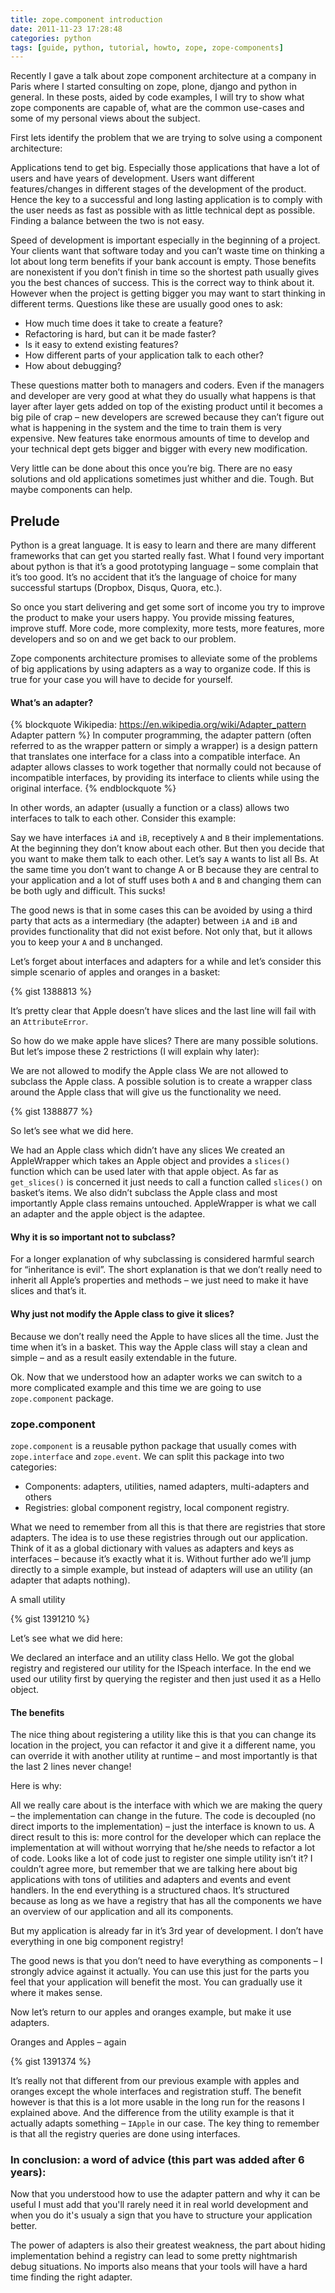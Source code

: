 ```yaml
---
title: zope.component introduction
date: 2011-11-23 17:28:48
categories: python 
tags: [guide, python, tutorial, howto, zope, zope-components]
---
```


Recently I gave a talk about zope component architecture at a company in Paris where I started consulting on zope, plone, django and python in general. In these posts, aided by code examples, I will try to show what  zope components are capable of, what are the common use-cases and some of my personal views about the subject.

First lets identify the problem that we are trying to solve using a component architecture:

Applications tend to get big. Especially those applications that have a lot of users and have years of development. Users want different features/changes in different stages of the development of the product. Hence the key to a successful and long lasting application is to comply with the user needs as fast as possible with as little technical dept as possible. Finding a balance between the two is not easy.

Speed of development is important especially in the beginning of a project. Your clients want that software today and you can’t waste time on thinking a lot about long term benefits if your bank account is empty. Those benefits are nonexistent if you don’t finish in time so the shortest path usually gives you the best chances of success. This is the correct way to think about it. However when the project is getting bigger you may want to start thinking in different terms. Questions like these are usually good ones to ask:

- How much time does it take to create a feature?
- Refactoring is hard, but can it be made faster?
- Is it easy to extend existing features?
- How different parts of your application talk to each other?
- How about debugging?

These questions matter both to managers and coders. Even if the managers and developer are very good at what they do usually what happens is that layer after layer gets added on top of the existing product until it becomes a big pile of crap – new developers are screwed because they can’t figure out what is happening in the system and the time to train them is very expensive. New features take enormous amounts of time to develop and your technical dept gets bigger and bigger with every new modification.

Very little can be done about this once you’re big. There are no easy solutions and old applications sometimes just whither and die. Tough. But maybe components can help.

<!-- more -->

## Prelude

Python is a great language. It is easy to learn and there are many different frameworks that can get you started really fast. What I found very important about python is that it’s a good prototyping language – some complain that it’s too good. It’s no accident that it’s the language of choice for many successful startups (Dropbox, Disqus, Quora, etc.).

So once you start delivering and get some sort of income you try to improve the product to make your users happy. You provide missing features, improve stuff. More code, more complexity, more tests, more features, more developers and so on and we get back to our problem.

Zope components architecture promises to alleviate some of the problems of big applications by using adapters as a way to organize code. If this is true for your case you will have to decide for yourself.

#### What’s an adapter?

{% blockquote Wikipedia: https://en.wikipedia.org/wiki/Adapter_pattern Adapter pattern %}
In computer programming, the adapter pattern (often referred to as the wrapper pattern or simply a wrapper) is a design pattern that translates one interface for a class into a compatible interface. An adapter allows classes to work together that normally could not because of incompatible interfaces, by providing its interface to clients while using the original interface.
{% endblockquote %}

In other words, an adapter (usually a function or a class) allows two interfaces to talk to each other. Consider this example:

Say we have interfaces `iA` and `iB`, receptively `A` and `B` their implementations. At the beginning they don’t know about each other. But then you decide that you want to make them talk to each other. Let’s say `A` wants to list all Bs. At the same time you don’t want to change A or B because they are central to your application and a lot of stuff uses both `A` and `B` and changing them can be both ugly and difficult. This sucks!

The good news is that in some cases this can be avoided by using a third party that acts as a intermediary (the adapter) between `iA` and `iB` and provides functionality that did not exist before. Not only that, but it allows you to keep your `A` and `B` unchanged.

Let’s forget about interfaces and adapters for a while and let’s consider this simple scenario of apples and oranges in a basket:

{% gist 1388813 %}

It’s pretty clear that Apple doesn’t have slices and the last line will fail with an `AttributeError`.

So how do we make apple have slices? There are many possible solutions. But let’s impose these 2 restrictions (I will explain why later):

We are not allowed to modify the Apple class
We are not allowed to subclass the Apple class.
A possible solution is to create a wrapper class around the Apple class that will give us the functionality we need.

{% gist 1388877 %}

So let’s see what we did here.

We had an Apple class which didn’t have any slices
We created an AppleWrapper which takes an Apple object and provides a `slices()` function which can be used later with that apple object.
As far as `get_slices()` is concerned it just needs to call a function called `slices()` on basket’s items.
We also didn’t subclass the Apple class and most importantly Apple class remains untouched.
AppleWrapper is what we call an adapter and the apple object is the adaptee.

#### Why it is so important not to subclass?

For a longer explanation of why subclassing is considered harmful search for “inheritance is evil”. The short explanation is that we don’t really need to inherit all Apple’s properties and methods – we just need to make it have slices and that’s it.

#### Why just not modify the Apple class to give it slices?

Because we don’t really need the Apple to have slices all the time. Just the time when it’s in a basket. This way the Apple class will stay a clean and simple – and as a result easily extendable in the future.

Ok. Now that we understood how an adapter works we can switch to a more complicated example and this time we are going to use `zope.component` package.


### zope.component

`zope.component` is a reusable python package that usually comes with `zope.interface` and `zope.event`. We can split this package into two categories:

- Components: adapters, utilities, named adapters, multi-adapters and others
- Registries: global component registry, local component registry.

What we need to remember from all this is that there are registries that store adapters. The idea is to use these registries through out our application. Think of it as a global dictionary with values as adapters and keys as interfaces – because it’s exactly what it is. Without further ado we’ll jump directly to a simple example, but instead of adapters will use an utility (an adapter that adapts nothing).

A small utility

{% gist 1391210 %}

Let’s see what we did here:

We declared an interface and an utility class Hello.
We got the global registry and registered our utility for the ISpeach interface.
In the end we used our utility first by querying the register and then just used it as a Hello object.

#### The benefits

The nice thing about registering a utility like this is that you can change its location in the project, you can refactor it and give it a different name, you can override it with another utility at runtime – and most importantly is that the last 2 lines never change! 

Here is why:

All we really care about is the interface with which we are making the query – the implementation can change in the future.
The code is decoupled (no direct imports to the implementation) – just the interface is known to us.
A direct result to this is:  more control for the developer which can replace the implementation at will without worrying that he/she needs to refactor a lot of code. Looks like a lot of code just to register one simple utility isn’t it? I couldn’t agree more, but remember that we are talking here about big applications with tons of utilities and adapters and events and event handlers. In the end everything is a structured chaos. It’s structured because as long as we have a registry that has all the components we have an overview of our application and all its components.

But my application is already far in it’s 3rd year of development. I don’t have everything in one big component registry!

The good news is that you don’t need to have everything as components – I strongly advice against it actually. You can use this just for the parts you feel that your application will benefit the most. You can gradually use it where it makes sense.

Now let’s return to our apples and oranges example, but make it use adapters.

Oranges and Apples – again

{% gist 1391374 %}

It’s really not that different from our previous example with apples and oranges except the whole interfaces and registration stuff. The benefit however is that this is a lot more usable in the long run for the reasons I explained above. And the difference from the utility example is that it actually adapts something – `IApple` in our case. The key thing to remember is that all the registry queries are done using interfaces.

### In conclusion: a word of advice (this part was added after 6 years): 

Now that you understood how to use the adapter pattern and why it can be useful I must add that you'll rarely need it in real world development and when you do it's usualy a sign that you have to structure your application better.

The power of adapters is also their greatest weakness, the part about hiding implementation behind a registry can lead to some pretty nightmarish debug situations. No imports also means that your tools will have a hard time finding the right adapter.
